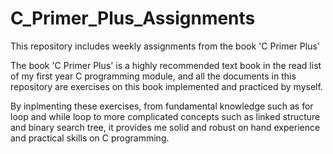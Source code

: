 # C_Primer_Plus_Assignments
This repository includes weekly assignments from the book 'C Primer Plus'

The book 'C Primer Plus' is a highly recommended text book in the read list of my first year C programming module, and all the documents in this repository are exercises on this book implemented and practiced by myself. 

By inplmenting these exercises, from fundamental knowledge such as for loop and while loop to more complicated concepts such as linked structure and binary search tree,
it provides me solid and robust on hand experience and practical skills on C programming.
